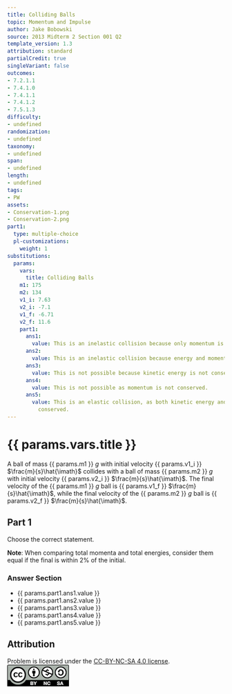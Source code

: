```yaml
---
title: Colliding Balls
topic: Momentum and Impulse
author: Jake Bobowski
source: 2013 Midterm 2 Section 001 Q2
template_version: 1.3
attribution: standard
partialCredit: true
singleVariant: false
outcomes:
- 7.2.1.1
- 7.4.1.0
- 7.4.1.1
- 7.4.1.2
- 7.5.1.3
difficulty:
- undefined
randomization:
- undefined
taxonomy:
- undefined
span:
- undefined
length:
- undefined
tags:
- PW
assets:
- Conservation-1.png
- Conservation-2.png
part1:
  type: multiple-choice
  pl-customizations:
    weight: 1
substitutions:
  params:
    vars:
      title: Colliding Balls
    m1: 175
    m2: 134
    v1_i: 7.63
    v2_i: -7.1
    v1_f: -6.71
    v2_f: 11.6
    part1:
      ans1:
        value: This is an inelastic collision because only momentum is conserved.
      ans2:
        value: This is an inelastic collision because energy and momentum are conserved.
      ans3:
        value: This is not possible because kinetic energy is not conserved.
      ans4:
        value: This is not possible as momentum is not conserved.
      ans5:
        value: This is an elastic collision, as both kinetic energy and momentum are
          conserved.
---
```

# {{ params.vars.title }}
A ball of mass {{ params.m1 }} $g$ with initial velocity {{ params.v1_i }} $\frac{m}{s}\hat{\imath}$ collides with a ball of mass {{ params.m2 }} $g$ with initial velocity {{ params.v2_i }} $\frac{m}{s}\hat{\imath}$. The final velocity of the {{ params.m1 }} $g$ ball is {{ params.v1_f }} $\frac{m}{s}\hat{\imath}$, while the final velocity of the {{ params.m2 }} $g$ ball is {{ params.v2_f }} $\frac{m}{s}\hat{\imath}$.

## Part 1

Choose the correct statement.

**Note**: When comparing total momenta and total energies, consider them equal if the final is within 2% of the initial.

### Answer Section

- {{ params.part1.ans1.value }}
- {{ params.part1.ans2.value }}
- {{ params.part1.ans3.value }}
- {{ params.part1.ans4.value }}
- {{ params.part1.ans5.value }}

## Attribution

Problem is licensed under the [CC-BY-NC-SA 4.0 license](https://creativecommons.org/licenses/by-nc-sa/4.0/).<br> ![The Creative Commons 4.0 license requiring attribution-BY, non-commercial-NC, and share-alike-SA license.](https://raw.githubusercontent.com/firasm/bits/master/by-nc-sa.png)
